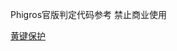 Phigros官版判定代码参考
禁止商业使用

[黄键保护](https://github.com/xLin7648/UPSR/blob/a217a4c42fa71aa7cdfafb8ca18445d4dfe68a22/Assets/Sctips/JudgeControl.cs#L212)
